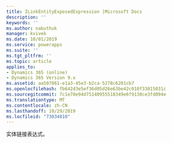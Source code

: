 ```yaml
---
title: ILinkEntityExposedExpression |Microsoft Docs
description: ''
keywords: ''
ms.author: nabuthuk
manager: kvivek
ms.date: 10/01/2019
ms.service: powerapps
ms.suite: ''
ms.tgt_pltfrm: ''
ms.topic: article
applies_to:
- Dynamics 365 (online)
- Dynamics 365 Version 9.x
ms.assetid: aa507061-e1a3-45e3-b2ca-5278c6201cb7
ms.openlocfilehash: fb642d3e5ef36d05d26e63be42c010f33015031c
ms.sourcegitcommit: 7c1e70e94d75140955518349e6f9130ce3fd094e
ms.translationtype: MT
ms.contentlocale: zh-CN
ms.lasthandoff: 10/29/2019
ms.locfileid: "73034810"
---
```

实体链接表达式。

